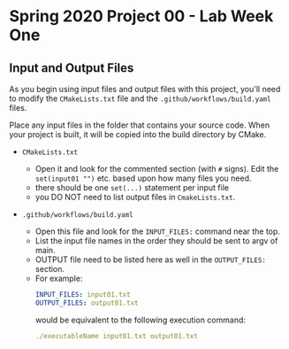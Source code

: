 # Spring 2020 Project 00 - Lab Week One

## Input and Output Files

As you begin using input files and output files with this project,
you'll need to modify the `CMakeLists.txt` file and the `.github/workflows/build.yaml`
files.  

Place any input files in the folder that contains your source code.  When your project is built, it will be copied into
the build directory by CMake.

- `CMakeLists.txt`
    - Open it and look for the commented section (with `#` signs).  Edit the `set(input01 "")` etc.
    based upon how many files you need.
    - there should be one `set(...)` statement per input file
    - you DO NOT need to list output files in `CmakeLists.txt`.

- `.github/workflows/build.yaml`
    - Open this file and look for the `INPUT_FILES:` command near the top.
    - List the input file names in the order they should be sent to argv of main.
    - OUTPUT file need to be listed here as well in the `OUTPUT_FILES:` section.
    - For example:
        ```yaml
        INPUT_FILES: input01.txt
        OUTPUT_FILES: output01.txt
        ```
      would be equivalent to the following execution command:
      ```yaml
      ./executableName input01.txt output01.txt
      ```   
